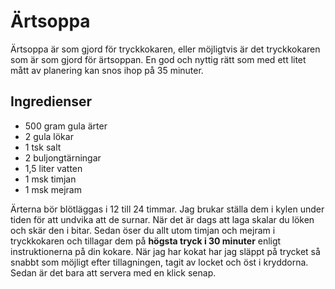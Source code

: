 # Ärtsoppa

Ärtsoppa är som gjord för tryckkokaren, eller möjligtvis är det tryckkokaren som är som gjord för ärtsoppan. En god och nyttig rätt som med ett litet mått av planering kan snos ihop på 35 minuter.

Ingredienser
------------
- 500 gram gula ärter
- 2 gula lökar
- 1 tsk salt
- 2 buljongtärningar
- 1,5 liter vatten
- 1 msk timjan
- 1 msk mejram

Ärterna bör blötläggas i 12 till 24 timmar. Jag brukar ställa dem i kylen under tiden för att undvika att de surnar. När det är dags att laga skalar du löken och skär den i bitar. Sedan öser du allt utom timjan och mejram i tryckkokaren och tillagar dem på **högsta tryck i 30 minuter** enligt instruktionerna på din kokare. När jag har kokat har jag släppt på trycket så snabbt som möjligt efter tillagningen, tagit av locket och öst i kryddorna. Sedan är det bara att servera med en klick senap.